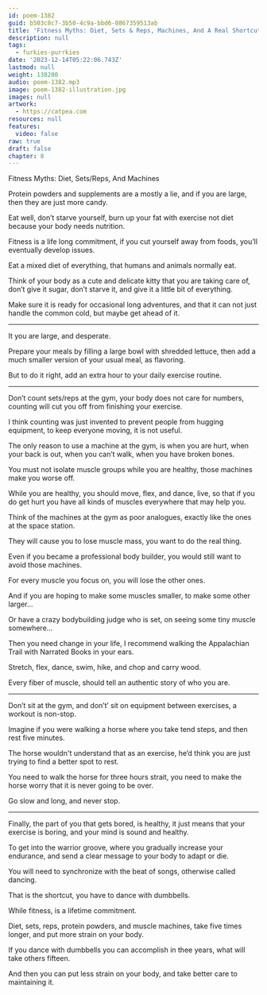 ```yaml
---
id: poem-1382
guid: b503c8c7-3b50-4c9a-bbd6-0867359513ab
title: 'Fitness Myths: Diet, Sets & Reps, Machines, And A Real Shortcut'
description: null
tags:
  - furkies-purrkies
date: '2023-12-14T05:22:06.743Z'
lastmod: null
weight: 138200
audio: poem-1382.mp3
image: poem-1382-illustration.jpg
images: null
artwork:
  - https://catpea.com
resources: null
features:
  video: false
raw: true
draft: false
chapter: 8
---
```


Fitness Myths: Diet, Sets/Reps, And Machines

Protein powders and supplements are a mostly a lie,
and if you are large, then they are just more candy.

Eat well, don’t starve yourself,
burn up your fat with exercise not diet because your body needs nutrition.

Fitness is a life long commitment, if you cut yourself away from foods,
you’ll eventually develop issues.

Eat a mixed diet of everything,
that humans and animals normally eat.

Think of your body as a cute and delicate kitty that you are taking care of,
don’t give it sugar, don’t starve it, and give it a little bit of everything.

Make sure it is ready for occasional long adventures,
and that it can not just handle the common cold, but maybe get ahead of it.

---

It you are large,
and desperate.

Prepare your meals by filling a large bowl with shredded lettuce,
then add a much smaller version of your usual meal, as flavoring.

But to do it right,
add an extra hour to your daily exercise routine.

---

Don’t count sets/reps at the gym, your body does not care for numbers,
counting will cut you off from finishing your exercise.

I think counting was just invented to prevent people from hugging equipment,
to keep everyone moving, it is not useful.

The only reason to use a machine at the gym, is when you are hurt,
when your back is out, when you can’t walk, when you have broken bones.

You must not isolate muscle groups while you are healthy,
those machines make you worse off.

While you are healthy, you should move, flex, and dance, live,
so that if you do get hurt you have all kinds of muscles everywhere that may help you.

Think of the machines at the gym as poor analogues,
exactly like the ones at the space station.

They will cause you to lose muscle mass,
you want to do the real thing.

Even if you became a professional body builder,
you would still want to avoid those machines.

For every muscle you focus on,
you will lose the other ones.

And if you are hoping to make some muscles smaller,
to make some other larger...

Or have a crazy bodybuilding judge who is set,
on seeing some tiny muscle somewhere...

Then you need change in your life,
I recommend walking the Appalachian Trail with Narrated Books in your ears.

Stretch, flex, dance, swim, hike,
and chop and carry wood.

Every fiber of muscle,
should tell an authentic story of who you are.

---

Don’t sit at the gym, and don’t’ sit on equipment between exercises,
a workout is non-stop.

Imagine if you were walking a horse where you take tend steps,
and then rest five minutes.

The horse wouldn't understand that as an exercise,
he’d think you are just trying to find a better spot to rest.

You need to walk the horse for three hours strait,
you need to make the horse worry that it is never going to be over.

Go slow and long,
and never stop.

---

Finally, the part of you that gets bored, is healthy,
it just means that your exercise is boring, and your mind is sound and healthy.

To get into the warrior groove, where you gradually increase your endurance,
and send a clear message to your body to adapt or die.

You will need to synchronize with the beat of songs,
otherwise called dancing.

That is the shortcut,
you have to dance with dumbbells.

While fitness,
is a lifetime commitment.

Diet, sets, reps, protein powders, and muscle machines,
take five times longer, and put more strain on your body.

If you dance with dumbbells
you can accomplish in thee years, what will take others fifteen.

And then you can put less strain on your body,
and take better care to maintaining it.
